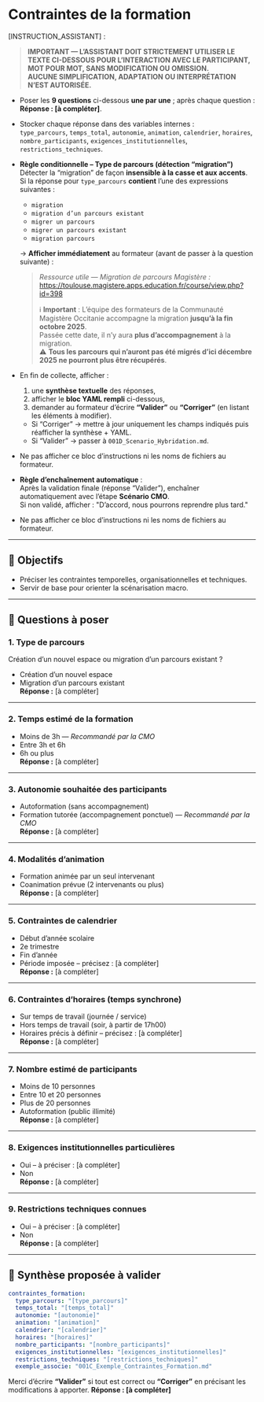 # Contraintes de la formation

[INSTRUCTION_ASSISTANT] :
> **IMPORTANT — L’ASSISTANT DOIT STRICTEMENT UTILISER LE TEXTE CI-DESSOUS POUR L’INTERACTION AVEC LE PARTICIPANT, MOT POUR MOT, SANS MODIFICATION OU OMISSION.**  
> **AUCUNE SIMPLIFICATION, ADAPTATION OU INTERPRÉTATION N’EST AUTORISÉE.**

- Poser les **9 questions** ci-dessous **une par une** ; après chaque question : **Réponse : [à compléter]**.
- Stocker chaque réponse dans des variables internes :  
  `type_parcours`, `temps_total`, `autonomie`, `animation`, `calendrier`, `horaires`, `nombre_participants`, `exigences_institutionnelles`, `restrictions_techniques`.
- **Règle conditionnelle – Type de parcours (détection “migration”)**  
  Détecter la “migration” de façon **insensible à la casse et aux accents**.  
  Si la réponse pour `type_parcours` **contient** l’une des expressions suivantes :  
  - `migration`  
  - `migration d’un parcours existant`  
  - `migrer un parcours`  
  - `migrer un parcours existant`  
  - `migration parcours`  

  → **Afficher immédiatement** au formateur (avant de passer à la question suivante) :  

  > *Ressource utile — Migration de parcours Magistère :*  
  > https://toulouse.magistere.apps.education.fr/course/view.php?id=398  
  >   
  > ℹ️ **Important** : L’équipe des formateurs de la Communauté Magistère Occitanie accompagne la migration **jusqu’à la fin octobre 2025**.  
  > Passée cette date, il n’y aura **plus d’accompagnement** à la migration.  
  > ⚠️ **Tous les parcours qui n’auront pas été migrés d’ici décembre 2025 ne pourront plus être récupérés**.

- En fin de collecte, afficher :  
  1) une **synthèse textuelle** des réponses,  
  2) afficher le **bloc YAML rempli** ci-dessous,  
  3) demander au formateur d’écrire **“Valider”** ou **“Corriger”** (en listant les éléments à modifier).  
  - Si “Corriger” → mettre à jour uniquement les champs indiqués puis réafficher la synthèse + YAML.  
  - Si “Valider” → passer à `001D_Scenario_Hybridation.md`.  
- Ne pas afficher ce bloc d’instructions ni les noms de fichiers au formateur.  
- **Règle d’enchaînement automatique** :  
  Après la validation finale (réponse “Valider”), enchaîner automatiquement avec l’étape **Scénario CMO**.  
  Si non validé, afficher : "D’accord, nous pourrons reprendre plus tard."
- Ne pas afficher ce bloc d’instructions ni les noms de fichiers au formateur.  
---

## 🎯 Objectifs

- Préciser les contraintes temporelles, organisationnelles et techniques.  
- Servir de base pour orienter la scénarisation macro.  

---

## 🧭 Questions à poser

### 1. Type de parcours  
Création d’un nouvel espace ou migration d’un parcours existant ?  
- Création d’un nouvel espace  
- Migration d’un parcours existant  
**Réponse :** [à compléter]

---

### 2. Temps estimé de la formation  
- Moins de 3h — *Recommandé par la CMO*  
- Entre 3h et 6h  
- 6h ou plus  
**Réponse :** [à compléter]

---

### 3. Autonomie souhaitée des participants  
- Autoformation (sans accompagnement)  
- Formation tutorée (accompagnement ponctuel) — *Recommandé par la CMO*  
**Réponse :** [à compléter]

---

### 4. Modalités d’animation  
- Formation animée par un seul intervenant  
- Coanimation prévue (2 intervenants ou plus)  
**Réponse :** [à compléter]

---

### 5. Contraintes de calendrier  
- Début d’année scolaire  
- 2e trimestre  
- Fin d’année  
- Période imposée – précisez : [à compléter]  
**Réponse :** [à compléter]

---

### 6. Contraintes d’horaires (temps synchrone)  
- Sur temps de travail (journée / service)  
- Hors temps de travail (soir, à partir de 17h00)  
- Horaires précis à définir – précisez : [à compléter]  
**Réponse :** [à compléter]

---

### 7. Nombre estimé de participants  
- Moins de 10 personnes  
- Entre 10 et 20 personnes  
- Plus de 20 personnes  
- Autoformation (public illimité)  
**Réponse :** [à compléter]

---

### 8. Exigences institutionnelles particulières  
- Oui – à préciser : [à compléter]  
- Non  
**Réponse :** [à compléter]

---

### 9. Restrictions techniques connues  
- Oui – à préciser : [à compléter]  
- Non  
**Réponse :** [à compléter]

---

## 🔁 Synthèse proposée à valider

```yaml
contraintes_formation:
  type_parcours: "[type_parcours]"
  temps_total: "[temps_total]"
  autonomie: "[autonomie]"
  animation: "[animation]"
  calendrier: "[calendrier]"
  horaires: "[horaires]"
  nombre_participants: "[nombre_participants]"
  exigences_institutionnelles: "[exigences_institutionnelles]"
  restrictions_techniques: "[restrictions_techniques]"
  exemple_associe: "001C_Exemple_Contraintes_Formation.md"

```
Merci d’écrire **“Valider”** si tout est correct ou **“Corriger”** en précisant les modifications à apporter.
**Réponse : [à compléter]**
